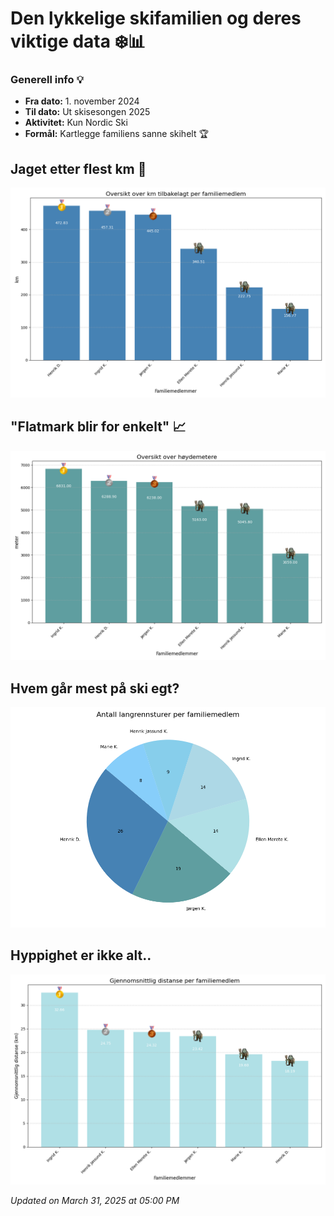 # Den lykkelige skifamilien og deres viktige data ❄️📊

### Generell info 💡
- **Fra dato:** 1. november 2024
- **Til dato:** Ut skisesongen 2025
- **Aktivitet:** Kun Nordic Ski
- **Formål:** Kartlegge familiens sanne skihelt 🏆

## Jaget etter flest km 🏁
![Nordic Ski Distance Bar Chart](data/nordic_ski_bar_chart_distance.png)

## "Flatmark blir for enkelt" 📈
![Nordic Ski Elevation Bar Chart](data/nordic_ski_bar_chart_elevation.png)

## Hvem går mest på ski egt?
![Nordic Ski Pie Chart](data/nordic_ski_pie_chart_activities.png)

## Hyppighet er ikke alt..
![Nordic Ski Avg Distance plot](data/nordic_ski_avg_distance.png)

_Updated on March 31, 2025 at 05:00 PM_
